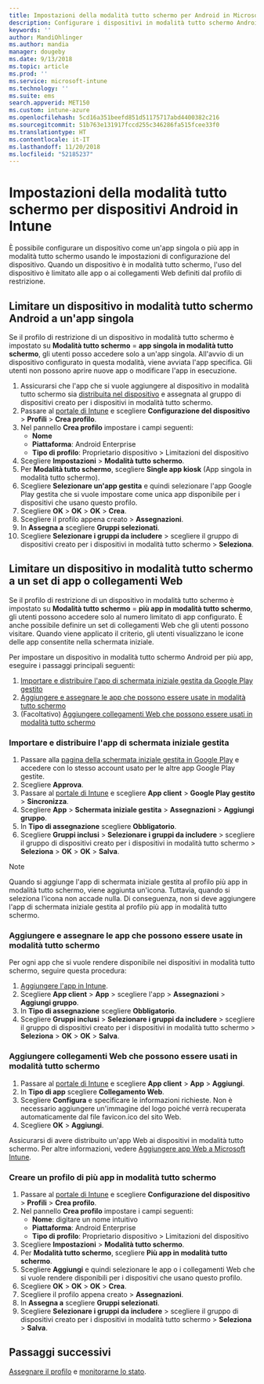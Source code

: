 ```yaml
---
title: Impostazioni della modalità tutto schermo per Android in Microsoft Intune - Azure | Microsoft Docs
description: Configurare i dispositivi in modalità tutto schermo Android come singole app o più app in modalità tutto schermo.
keywords: ''
author: MandiOhlinger
ms.author: mandia
manager: dougeby
ms.date: 9/13/2018
ms.topic: article
ms.prod: ''
ms.service: microsoft-intune
ms.technology: ''
ms.suite: ems
search.appverid: MET150
ms.custom: intune-azure
ms.openlocfilehash: 5cd16a351beefd851d51175717abd4400382c216
ms.sourcegitcommit: 51b763e131917fccd255c346286fa515fcee33f0
ms.translationtype: HT
ms.contentlocale: it-IT
ms.lasthandoff: 11/20/2018
ms.locfileid: "52185237"
---
```

# <a name="kiosk-settings-for-android-devices-in-intune"></a>Impostazioni della modalità tutto schermo per dispositivi Android in Intune

È possibile configurare un dispositivo come un'app singola o più app in modalità tutto schermo usando le impostazioni di configurazione del dispositivo. Quando un dispositivo è in modalità tutto schermo, l'uso del dispositivo è limitato alle app o ai collegamenti Web definiti dal profilo di restrizione. 

## <a name="restrict-an-android-kiosk-device-to-a-single-app"></a>Limitare un dispositivo in modalità tutto schermo Android a un'app singola

Se il profilo di restrizione di un dispositivo in modalità tutto schermo è impostato su **Modalità tutto schermo** = **app singola in modalità tutto schermo**, gli utenti posso accedere solo a un'app singola. All'avvio di un dispositivo configurato in questa modalità, viene avviata l'app specifica. Gli utenti non possono aprire nuove app o modificare l'app in esecuzione.

1. Assicurarsi che l'app che si vuole aggiungere al dispositivo in modalità tutto schermo sia [distribuita nel dispositivo](apps-deploy.md) e assegnata al gruppo di dispositivi creato per i dispositivi in modalità tutto schermo.
2. Passare al [portale di Intune](https://portal.azure.com) e scegliere **Configurazione del dispositivo** > **Profili** > **Crea profilo**.
3. Nel pannello **Crea profilo** impostare i campi seguenti:
     - **Nome**
     - **Piattaforma**: Android Enterprise
     - **Tipo di profilo**: Proprietario dispositivo > Limitazioni del dispositivo
4. Scegliere **Impostazioni** > **Modalità tutto schermo**.
5. Per **Modalità tutto schermo**, scegliere **Single app kiosk** (App singola in modalità tutto schermo).
6. Scegliere **Selezionare un'app gestita** e quindi selezionare l'app Google Play gestita che si vuole impostare come unica app disponibile per i dispositivi che usano questo profilo.
7. Scegliere **OK** > **OK** > **OK** > **Crea**.
8. Scegliere il profilo appena creato > **Assegnazioni**.
9. In **Assegna a** scegliere **Gruppi selezionati**.
10. Scegliere **Selezionare i gruppi da includere** > scegliere il gruppo di dispositivi creato per i dispositivi in modalità tutto schermo > **Seleziona**.

## <a name="restrict-a-kiosk-device-to-a-set-of-apps-or-web-links"></a>Limitare un dispositivo in modalità tutto schermo a un set di app o collegamenti Web

Se il profilo di restrizione di un dispositivo in modalità tutto schermo è impostato su **Modalità tutto schermo** = **più app in modalità tutto schermo**, gli utenti possono accedere solo al numero limitato di app configurato. È anche possibile definire un set di collegamenti Web che gli utenti possono visitare. Quando viene applicato il criterio, gli utenti visualizzano le icone delle app consentite nella schermata iniziale.

Per impostare un dispositivo in modalità tutto schermo Android per più app, eseguire i passaggi principali seguenti:

1. [Importare e distribuire l'app di schermata iniziale gestita da Google Play gestito](#import-and-deploy-the-managed-home-screen-app)
2. [Aggiungere e assegnare le app che possono essere usate in modalità tutto schermo](#add-and-assign-apps-that-can-be-used-in-kiosk-mode)
3. (Facoltativo) [Aggiungere collegamenti Web che possono essere usati in modalità tutto schermo](#add-web-links-that-can-be-used-in-kiosk-mode)

### <a name="import-and-deploy-the-managed-home-screen-app"></a>Importare e distribuire l'app di schermata iniziale gestita

1. Passare alla [pagina della schermata iniziale gestita in Google Play](https://play.google.com/work/apps/details?id=com.microsoft.launcher.enterprise) e accedere con lo stesso account usato per le altre app Google Play gestite.
2. Scegliere **Approva**.
3. Passare al [portale di Intune](https://portal.azure.com) e scegliere **App client** > **Google Play gestito** > **Sincronizza**.
4. Scegliere **App** > **Schermata iniziale gestita** > **Assegnazioni** > **Aggiungi gruppo**.
5. In **Tipo di assegnazione** scegliere **Obbligatorio**.
6. Scegliere **Gruppi inclusi** > **Selezionare i gruppi da includere** > scegliere il gruppo di dispositivi creato per i dispositivi in modalità tutto schermo > **Seleziona** > **OK** > **OK** > **Salva**.

> [!NOTE]
> Quando si aggiunge l'app di schermata iniziale gestita al profilo più app in modalità tutto schermo, viene aggiunta un'icona. Tuttavia, quando si seleziona l'icona non accade nulla. Di conseguenza, non si deve aggiungere l'app di schermata iniziale gestita al profilo più app in modalità tutto schermo.

### <a name="add-and-assign-apps-that-can-be-used-in-kiosk-mode"></a>Aggiungere e assegnare le app che possono essere usate in modalità tutto schermo

Per ogni app che si vuole rendere disponibile nei dispositivi in modalità tutto schermo, seguire questa procedura:

1. [Aggiungere l'app in Intune](store-apps-android.md).
2. Scegliere **App client** > **App** > scegliere l'app > **Assegnazioni** > **Aggiungi gruppo**.
3. In **Tipo di assegnazione** scegliere **Obbligatorio**.
4. Scegliere **Gruppi inclusi** > **Selezionare i gruppi da includere** > scegliere il gruppo di dispositivi creato per i dispositivi in modalità tutto schermo > **Seleziona** > **OK** > **OK** > **Salva**.

### <a name="add-web-links-that-can-be-used-in-kiosk-mode"></a>Aggiungere collegamenti Web che possono essere usati in modalità tutto schermo

1. Passare al [portale di Intune](https://portal.azure.com) e scegliere **App client** > **App** > **Aggiungi**.
2. In **Tipo di app** scegliere **Collegamento Web**.
3. Scegliere **Configura** e specificare le informazioni richieste. Non è necessario aggiungere un'immagine del logo poiché verrà recuperata automaticamente dal file favicon.ico del sito Web.
4. Scegliere **OK** > **Aggiungi**.

Assicurarsi di avere distribuito un'app Web ai dispositivi in modalità tutto schermo. Per altre informazioni, vedere [Aggiungere app Web a Microsoft Intune](web-app.md).

### <a name="create-a-multi-app-kiosk-profile"></a>Creare un profilo di più app in modalità tutto schermo

1. Passare al [portale di Intune](https://portal.azure.com) e scegliere **Configurazione del dispositivo** > **Profili** > **Crea profilo**.
3. Nel pannello **Crea profilo** impostare i campi seguenti:
     - **Nome**: digitare un nome intuitivo
     - **Piattaforma**: Android Enterprise
     - **Tipo di profilo**: Proprietario dispositivo > Limitazioni del dispositivo
4. Scegliere **Impostazioni** > **Modalità tutto schermo**.
5. Per **Modalità tutto schermo**, scegliere **Più app in modalità tutto schermo**.
6. Scegliere **Aggiungi** e quindi selezionare le app o i collegamenti Web che si vuole rendere disponibili per i dispositivi che usano questo profilo.
7. Scegliere **OK** > **OK** > **OK** > **Crea**.
8. Scegliere il profilo appena creato > **Assegnazioni**.
9. In **Assegna a** scegliere **Gruppi selezionati**.
10. Scegliere **Selezionare i gruppi da includere** > scegliere il gruppo di dispositivi creato per i dispositivi in modalità tutto schermo > **Seleziona** > **Salva**.

## <a name="next-steps"></a>Passaggi successivi
[Assegnare il profilo](device-profile-assign.md) e [monitorarne lo stato](device-profile-monitor.md).
